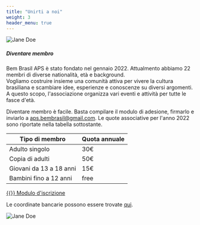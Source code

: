 ```yaml
---
title: "Unirti a noi"
weight: 3
header_menu: true
---
```


![Jane Doe](images/Logo_bem_brasil.jpeg)

##### Diventare membro

Bem Brasil APS è stato fondato nel gennaio 2022. Attualmento abbiamo 22 membri di diverse nationalità, età e background.  
Vogliamo costruire insieme una comunità attiva per vivere la cultura brasiliana e scambiare idee, esperienze e conoscenze su diversi argomenti. A questo scopo, l'associazione organizza vari eventi e attività per tutte le fasce d'età.

Diventare membro è facile. Basta compilare il modulo di adesione, firmarlo e inviarlo a aps.bembrasil@gmail.com.
Le quote associative per l'anno 2022 sono riportate nella tabella sottostante.

| Tipo di membro | Quota annuale |
| --- | ----------- |
| Adulto singolo | 30€ |
| Copia di adulti | 50€ |
| Giovani da 13 a 18 anni | 15€ |
| Bambini fino a 12 anni | free |

[{{<icon class="fa fa-file-pdf-o">}} Modulo d'iscrizione](files/Modulo_iscrizione-v2.pdf)  

Le coordinate bancarie possono essere trovate [qui](banca).

![Jane Doe](images/5xmille-BemBrasil.jpg)
